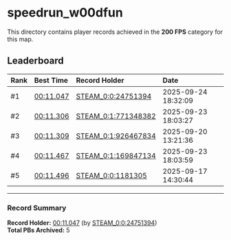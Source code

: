# speedrun_w00dfun

This directory contains player records achieved in the **200 FPS** category for this map.

## Leaderboard

| Rank | Best Time | Record Holder | Date                |
| :--- | :-------- | :------------ | :------------------ |
| #1   | [00:11.047](./00011047_STEAM_0_0_24751394_20250924-183209.zip) | [STEAM_0:0:24751394](https://speedrun16.com/profile/STEAM_0:0:24751394)   | 2025-09-24 18:32:09 |
| #2   | [00:11.306](./00011306_STEAM_0_1_771348382_20250923-180327.zip) | [STEAM_0:1:771348382](https://speedrun16.com/profile/STEAM_0:1:771348382)   | 2025-09-23 18:03:27 |
| #3   | [00:11.309](./00011309_STEAM_0_1_926467834_20250920-132136.zip) | [STEAM_0:1:926467834](https://speedrun16.com/profile/STEAM_0:1:926467834)   | 2025-09-20 13:21:36 |
| #4   | [00:11.467](./00011467_STEAM_0_1_169847134_20250923-180359.zip) | [STEAM_0:1:169847134](https://speedrun16.com/profile/STEAM_0:1:169847134)   | 2025-09-23 18:03:59 |
| #5   | [00:11.496](./00011496_STEAM_0_0_1181305_20250917-143044.zip) | [STEAM_0:0:1181305](https://speedrun16.com/profile/STEAM_0:0:1181305)   | 2025-09-17 14:30:44 |

---

### Record Summary
**Record Holder:** [00:11.047](./00011047_STEAM_0_0_24751394_20250924-183209.zip) (by [STEAM_0:0:24751394](https://speedrun16.com/profile/STEAM_0:0:24751394))  
**Total PBs Archived:** 5